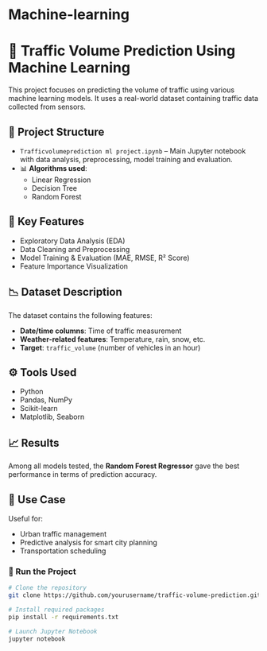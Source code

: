 # Machine-learning
# 🚗 Traffic Volume Prediction Using Machine Learning

This project focuses on predicting the volume of traffic using various machine learning models. It uses a real-world dataset containing traffic data collected from sensors.

## 📂 Project Structure

- `Trafficvolumeprediction ml project.ipynb` – Main Jupyter notebook with data analysis, preprocessing, model training and evaluation.
- 📊 **Algorithms used**:
  - Linear Regression
  - Decision Tree
  - Random Forest

## 📌 Key Features

- Exploratory Data Analysis (EDA)
- Data Cleaning and Preprocessing
- Model Training & Evaluation (MAE, RMSE, R² Score)
- Feature Importance Visualization

## 📉 Dataset Description

The dataset contains the following features:
- **Date/time columns**: Time of traffic measurement
- **Weather-related features**: Temperature, rain, snow, etc.
- **Target**: `traffic_volume` (number of vehicles in an hour)

## ⚙️ Tools Used

- Python
- Pandas, NumPy
- Scikit-learn
- Matplotlib, Seaborn

## 📈 Results

Among all models tested, the **Random Forest Regressor** gave the best performance in terms of prediction accuracy.

## 🧠 Use Case

Useful for:
- Urban traffic management
- Predictive analysis for smart city planning
- Transportation scheduling



### 🚀 Run the Project

```bash
# Clone the repository
git clone https://github.com/yourusername/traffic-volume-prediction.git

# Install required packages
pip install -r requirements.txt

# Launch Jupyter Notebook
jupyter notebook
